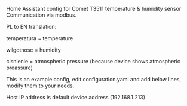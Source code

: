 Home Assistant config for Comet T3511 temperature & humidity sensor
Communication via modbus.

PL to EN translation:

temperatura = temperature

wilgotnosc = humidity

cisnienie = atmospheric pressure (because device shows atmospheric preassure)


This is an example config, edit configuration.yaml and add below lines, modify them to your needs.

Host IP address is default device address (192.168.1.213)
